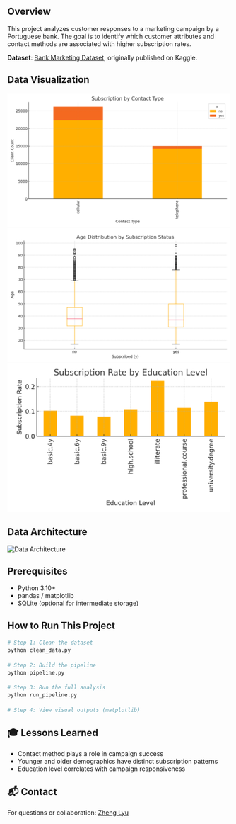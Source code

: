 

## Overview
This project analyzes customer responses to a marketing campaign by a Portuguese bank. The goal is to identify which customer attributes and contact methods are associated with higher subscription rates.

**Dataset**: [Bank Marketing Dataset](https://www.kaggle.com/datasets/henriqueyamahata/bank-marketing), originally published on Kaggle.

##  Data Visualization

![matplotlib dashboard image](chart1_subscription_by_contact_type.png)
![matplotlib dashboard image](chart2_age_distribution_by_subscruption_status.png)
![matplotlib dashboard image](chart3_subscription_rate_by_education_level.png)

## Data Architecture
![Data Architecture](data_architecture.png)

## Prerequisites
- Python 3.10+
- pandas / matplotlib
- SQLite (optional for intermediate storage)

## How to Run This Project
```bash
# Step 1: Clean the dataset
python clean_data.py

# Step 2: Build the pipeline
python pipeline.py

# Step 3: Run the full analysis
python run_pipeline.py

# Step 4: View visual outputs (matplotlib)
```

## 🎓 Lessons Learned
- Contact method plays a role in campaign success
- Younger and older demographics have distinct subscription patterns
- Education level correlates with campaign responsiveness

## 📬 Contact
For questions or collaboration: [Zheng Lyu](mailto:zhenglyu1990@gmail.com)
